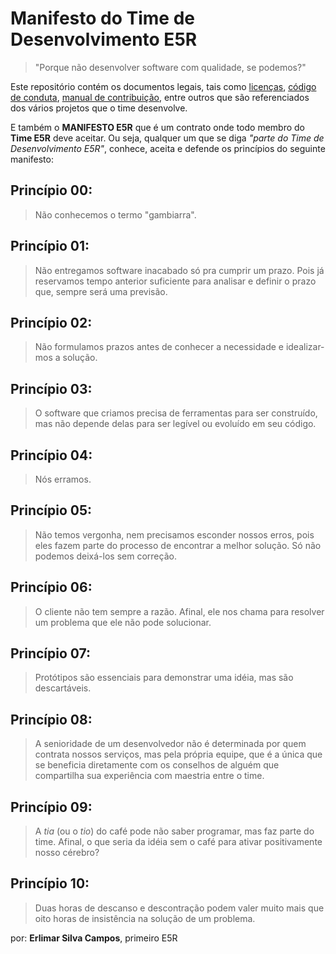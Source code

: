 Manifesto do Time de Desenvolvimento E5R
========================================

> "Porque não desenvolver software com qualidade, se podemos?"

Este repositório contém os documentos legais, tais como [licenças](LICENSES.md),
[código de conduta](CODE_OF_CONDUCT.md), [manual de contribuição](CONTRIBUTING.md),
entre outros que são referenciados dos vários projetos que o time desenvolve.

E também o **MANIFESTO E5R** que é um contrato onde todo membro do **Time E5R** deve
aceitar. Ou seja, qualquer um que se diga _"parte do Time de Desenvolvimento E5R"_,
conhece, aceita e defende os princípios do seguinte manifesto:

## Princípio 00:
> Não conhecemos o termo "gambiarra".

## Princípio 01:
> Não entregamos software inacabado só pra cumprir um prazo.
> Pois já reservamos tempo anterior suficiente para analisar e definir o prazo que,
> sempre será uma previsão.

## Princípio 02:
>  Não formulamos prazos antes de conhecer a necessidade e idealizar-mos a solução.

## Princípio 03:
> O software que criamos precisa de ferramentas para ser construído, mas não depende
> delas para ser legível ou evoluído em seu código.

## Princípio 04:
> Nós erramos.

## Princípio 05:
> Não temos vergonha, nem precisamos esconder nossos erros, pois eles fazem parte do
> processo de encontrar a melhor solução. Só não podemos deixá-los sem correção.

## Princípio 06:
> O cliente não tem sempre a razão.
> Afinal, ele nos chama para resolver um problema que ele não pode solucionar.

## Princípio 07:
> Protótipos são essenciais para demonstrar uma idéia, mas são descartáveis.

## Princípio 08:
> A senioridade de um desenvolvedor não é determinada por quem contrata nossos serviços,
> mas pela própria equipe, que é a única que se beneficia diretamente com os conselhos
> de alguém que compartilha sua experiência com maestria entre o time.

## Princípio 09:
> A _tia_ (ou o _tio_) do café pode não saber programar, mas faz parte do time.
> Afinal, o que seria da idéia sem o café para ativar positivamente nosso cérebro?

## Princípio 10:
> Duas horas de descanso e descontração podem valer muito mais que oito horas de
> insistência na solução de um problema.

por: **Erlimar Silva Campos**, primeiro E5R
